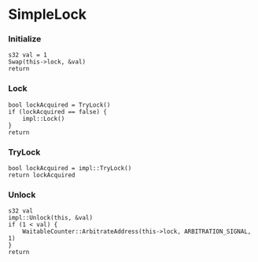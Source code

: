 # SimpleLock

### Initialize
```
s32 val = 1
Swap(this->lock, &val)
return
```

### Lock
```
bool lockAcquired = TryLock()
if (lockAcquired == false) {
    impl::Lock()
}
return
```

### TryLock
```
bool lockAcquired = impl::TryLock()
return lockAcquired
```

### Unlock
```
s32 val
impl::Unlock(this, &val)
if (1 < val) {
    WaitableCounter::ArbitrateAddress(this->lock, ARBITRATION_SIGNAL, 1)
}
return
```